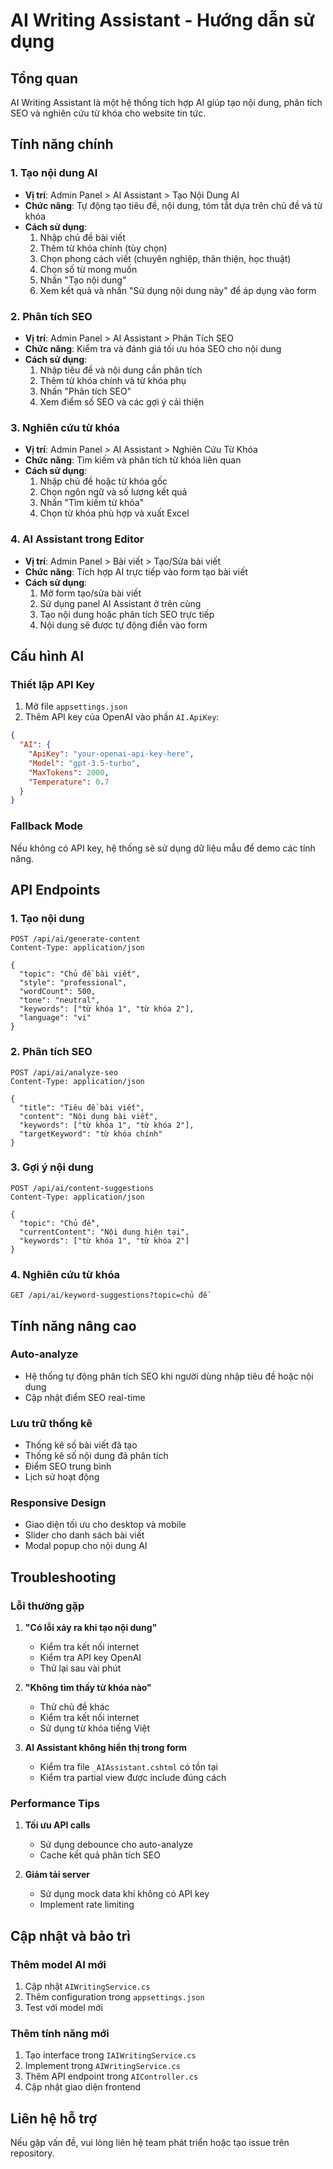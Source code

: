 # AI Writing Assistant - Hướng dẫn sử dụng

## Tổng quan
AI Writing Assistant là một hệ thống tích hợp AI giúp tạo nội dung, phân tích SEO và nghiên cứu từ khóa cho website tin tức.

## Tính năng chính

### 1. Tạo nội dung AI
- **Vị trí**: Admin Panel > AI Assistant > Tạo Nội Dung AI
- **Chức năng**: Tự động tạo tiêu đề, nội dung, tóm tắt dựa trên chủ đề và từ khóa
- **Cách sử dụng**:
  1. Nhập chủ đề bài viết
  2. Thêm từ khóa chính (tùy chọn)
  3. Chọn phong cách viết (chuyên nghiệp, thân thiện, học thuật)
  4. Chọn số từ mong muốn
  5. Nhấn "Tạo nội dung"
  6. Xem kết quả và nhấn "Sử dụng nội dung này" để áp dụng vào form

### 2. Phân tích SEO
- **Vị trí**: Admin Panel > AI Assistant > Phân Tích SEO
- **Chức năng**: Kiểm tra và đánh giá tối ưu hóa SEO cho nội dung
- **Cách sử dụng**:
  1. Nhập tiêu đề và nội dung cần phân tích
  2. Thêm từ khóa chính và từ khóa phụ
  3. Nhấn "Phân tích SEO"
  4. Xem điểm số SEO và các gợi ý cải thiện

### 3. Nghiên cứu từ khóa
- **Vị trí**: Admin Panel > AI Assistant > Nghiên Cứu Từ Khóa
- **Chức năng**: Tìm kiếm và phân tích từ khóa liên quan
- **Cách sử dụng**:
  1. Nhập chủ đề hoặc từ khóa gốc
  2. Chọn ngôn ngữ và số lượng kết quả
  3. Nhấn "Tìm kiếm từ khóa"
  4. Chọn từ khóa phù hợp và xuất Excel

### 4. AI Assistant trong Editor
- **Vị trí**: Admin Panel > Bài viết > Tạo/Sửa bài viết
- **Chức năng**: Tích hợp AI trực tiếp vào form tạo bài viết
- **Cách sử dụng**:
  1. Mở form tạo/sửa bài viết
  2. Sử dụng panel AI Assistant ở trên cùng
  3. Tạo nội dung hoặc phân tích SEO trực tiếp
  4. Nội dung sẽ được tự động điền vào form

## Cấu hình AI

### Thiết lập API Key
1. Mở file `appsettings.json`
2. Thêm API key của OpenAI vào phần `AI.ApiKey`:
```json
{
  "AI": {
    "ApiKey": "your-openai-api-key-here",
    "Model": "gpt-3.5-turbo",
    "MaxTokens": 2000,
    "Temperature": 0.7
  }
}
```

### Fallback Mode
Nếu không có API key, hệ thống sẽ sử dụng dữ liệu mẫu để demo các tính năng.

## API Endpoints

### 1. Tạo nội dung
```
POST /api/ai/generate-content
Content-Type: application/json

{
  "topic": "Chủ đề bài viết",
  "style": "professional",
  "wordCount": 500,
  "tone": "neutral",
  "keywords": ["từ khóa 1", "từ khóa 2"],
  "language": "vi"
}
```

### 2. Phân tích SEO
```
POST /api/ai/analyze-seo
Content-Type: application/json

{
  "title": "Tiêu đề bài viết",
  "content": "Nội dung bài viết",
  "keywords": ["từ khóa 1", "từ khóa 2"],
  "targetKeyword": "từ khóa chính"
}
```

### 3. Gợi ý nội dung
```
POST /api/ai/content-suggestions
Content-Type: application/json

{
  "topic": "Chủ đề",
  "currentContent": "Nội dung hiện tại",
  "keywords": ["từ khóa 1", "từ khóa 2"]
}
```

### 4. Nghiên cứu từ khóa
```
GET /api/ai/keyword-suggestions?topic=chủ đề
```

## Tính năng nâng cao

### Auto-analyze
- Hệ thống tự động phân tích SEO khi người dùng nhập tiêu đề hoặc nội dung
- Cập nhật điểm SEO real-time

### Lưu trữ thống kê
- Thống kê số bài viết đã tạo
- Thống kê số nội dung đã phân tích
- Điểm SEO trung bình
- Lịch sử hoạt động

### Responsive Design
- Giao diện tối ưu cho desktop và mobile
- Slider cho danh sách bài viết
- Modal popup cho nội dung AI

## Troubleshooting

### Lỗi thường gặp

1. **"Có lỗi xảy ra khi tạo nội dung"**
   - Kiểm tra kết nối internet
   - Kiểm tra API key OpenAI
   - Thử lại sau vài phút

2. **"Không tìm thấy từ khóa nào"**
   - Thử chủ đề khác
   - Kiểm tra kết nối internet
   - Sử dụng từ khóa tiếng Việt

3. **AI Assistant không hiển thị trong form**
   - Kiểm tra file `_AIAssistant.cshtml` có tồn tại
   - Kiểm tra partial view được include đúng cách

### Performance Tips

1. **Tối ưu API calls**
   - Sử dụng debounce cho auto-analyze
   - Cache kết quả phân tích SEO

2. **Giảm tải server**
   - Sử dụng mock data khi không có API key
   - Implement rate limiting

## Cập nhật và bảo trì

### Thêm model AI mới
1. Cập nhật `AIWritingService.cs`
2. Thêm configuration trong `appsettings.json`
3. Test với model mới

### Thêm tính năng mới
1. Tạo interface trong `IAIWritingService.cs`
2. Implement trong `AIWritingService.cs`
3. Thêm API endpoint trong `AIController.cs`
4. Cập nhật giao diện frontend

## Liên hệ hỗ trợ
Nếu gặp vấn đề, vui lòng liên hệ team phát triển hoặc tạo issue trên repository.
